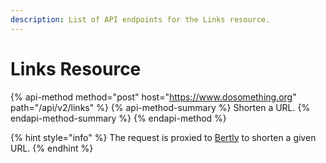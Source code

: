 ```yaml
---
description: List of API endpoints for the Links resource.
---
```


# Links Resource

{% api-method method="post" host="https://www.dosomething.org" path="/api/v2/links" %}
{% api-method-summary %}
Shorten a URL.
{% endapi-method-summary %}
{% endapi-method %}

{% hint style="info" %}
The request is proxied to [Bertly](http://github.com/dosomething/bertly) to shorten a given URL.
{% endhint %}
